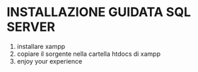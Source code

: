 # INSTALLAZIONE GUIDATA SQL SERVER

1. installare xampp
2. copiare il sorgente nella cartella htdocs di xampp
3. enjoy your experience
